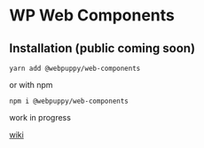 # WP Web Components


## Installation (public coming soon)

```
yarn add @webpuppy/web-components
```

or with npm

```
npm i @webpuppy/web-components
```


work in progress


[wiki](https://github.com/webpuppy/web-components/wiki)
